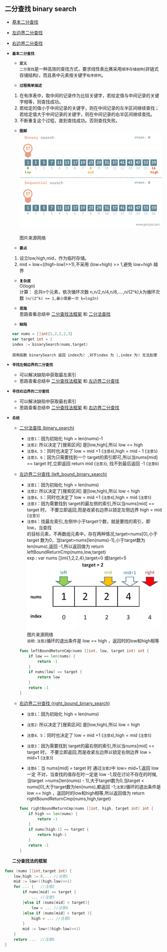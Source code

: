 ## 二分查找 binary search

- [基本二分查找](#1)
- [左边界二分查找](#2)
- [右边界二分查找](#3)

- <i id="1"></i>**`基本二分查找`** 

    - **`定义`**  
    `二分查找`是一种高效的查找方式，要求线性表比赛采用`顺序存储结构`(非链式存储结构)，而且表中元素按关键字`有序排列`。 </br>

    - **`过程简单描述`**
    1. 在有序表中，取中间的记录作为比较关键字，若给定值与中间记录的关键字相等，则查找成功。</br>
    2. 若给定的值小于中间记录的关键字，则在中间记录的左半区间继续查找；若给定值大于中间记录的关键字，则在中间记录的右半区间继续查找。</br>
    3. 不断重复这个过程，直到查找成功。否则查找失败。</br>


    - **`图解`**  
    ![bianry_search](./binary_search.gif)</br>  
    图片来源网络</br>

    - **`要点`**  
    1. 设立low,high,mid，作为临时存储。</br>
    2. mid = low+((high-low)>>1),不采用 (low+high) >> 1,避免 low+high 越界


    - **`复杂度`**      
    O(logn)  
    计算：
    总共n个元素，依次循环次数 n,n/2,n/4,n/8,....,n/(2^k),k为循环次数 `(n/(2^k) >= 1,最小需要一次 k=log2n)`  

    - **`思路`**  
    思路查看总结中 [二分查找法框架](#binary_framework) 和 [二分法查找](#binary_search)

    - **`缺陷`**  
    ```go
    var nums = []int{1,2,2,2,3}  
    var target int = 2
    index := binarySearch(nums,target)

    调用函数 binarySearch 返回 index为2 ,对于index 为 1,index 为3 无法处理
    ```  


- <i id="2"></i>**`寻找左侧边界的二分查找`**  
    - 可以解决缺陷中获取最左索引  
    - 思路查看总结中 [二分查找法框架](#binary_framework) 和 [左边界二分查找](#left_bound)

- <i id="3"></i>**`寻找右边界的二分查找`**
    - 可以解决缺陷中获取最右索引  
    - 思路查看总结中 [二分查找法框架](#binary_framework) 和 [右边界二分查找](#right_bound)



- **`总结`**    

    - <i id="binary_search"></i>[二分法查找 (binary_search)](./binary_search.go)  
        - `注意1`：因为初始化   high = len(nums)-1    
        - `注意2`: 所以决定了[搜索区间] 是[low,high],所以 low <= high  
        - `注意4、5`：同时也决定了 low = mid +1 (`注意4`),high = mid - 1 (`注意5`) 
        - `注意3、6`：因为只需要找到一个 target的索引即可,所以当nums[mid] == target 时,立即返回 return mid (`注意3`), 找不到最后返回 -1 (`注意6`)  

    - <i id="left_bound"></i>[左边界二分查找 (left_bound_binary_search)](./left_bound_binary_search.go)  
        - `注意1`：因为初始化   high = len(nums)      
        - `注意2`: 所以决定了[搜索区间] 是[low,high),所以 low < high  
        - `注意4、5`：同时也决定了 low = mid +1 (`注意4`),high = mid  (`注意5`)   
        - `注意3`：因为需要找到 target的最左侧的索引,所以当nums[mid] == target 时， 
                不要立即返回,而是收紧右边界以锁定左侧边界 high = mid (`注意3`)   
        - `注意6`：找最左索引,左侧中小于target个数，就是要找的索引，即low，当查找  
                的目标元素，不再数组元素中，存在两种情况,target<nums[0],小于target 数为0，当target>nums[len(nums)-1],小于target数为len(nums),返回 -1,所以返回值为 return leftBoundReturnCmp(nums,low,target)  
                exp : var nums []int{1,2,2,4},target=0 或target=5  
                ![left_bound_binary_search](./left_bound_binary_search.jpg)  
                图片来源网络    
        `说明`: `注意2`循环的退出条件是 low == high ，返回时的low和high相等

        ```go 
        func leftBoundReturnCmp(nums []int, low, target int) int {
            if low == len(nums) {
                return -1
            }
            if nums[low] == target {
                return low
            }
            return -1
        }
        ```

    - <i id="right_bound"></i>[右边界二分查找 (right_bound_binary_search)](./right_bound_binary_search.go)         
        - `注意1`：因为初始化   high = len(nums)      
        - `注意2`: 所以决定了[搜索区间] 是[low,high),所以 low < high  
        - `注意4、5`：同时也决定了 low = mid +1 (`注意4`),high = mid  (`注意5`)   
        - `注意3`：因为需要找到 target的最右侧的索引,所以当nums[mid] == target 时，
                  不要立即返回,而是收紧左边界以锁定右侧边界 low = mid+1 (`注意3`)

        - `注意6`：当 nums[mid] = target 时 通过`注意2`中 low= mid+1,返回 low 一定 不对，当查找的值存在时一定是 low -1,现在讨论不存在的时候,当target >nums[len(nums) - 1],大于target数为0,当target < nums[0],大于target数为len(nums),都返回 -1;`注意2`循环的退出条件是 low == high ，返回时的low和high相等,所以返回值为 return rightBoundReturnCmp(nums,high,target)

        ```go 
        func rightBoundReturnCmp(nums []int, high, target int) int {
            if high == len(nums) {
                return -1
            }
            if nums[high-1] == target {
                return high-1
            }
            return -1
        }
        ```

    <i id="binary_framework"></i>__二分查找法的框架__  

```go
func (nums []int,target int) {
    low,high := 0,... //注意1
    mid := low+((high-low)>>1)
    for ... {   //注意2
        if nums[mid] == target {
            ... //注意3
        }else if (nums[mid] < target){
            low = ... //注意4
        }else if (nums[mid] > target ){
            high = ... //注意5
        }
        mid := low+((high-low)>>1)
    }
    return ...  //注意6
}
```

    